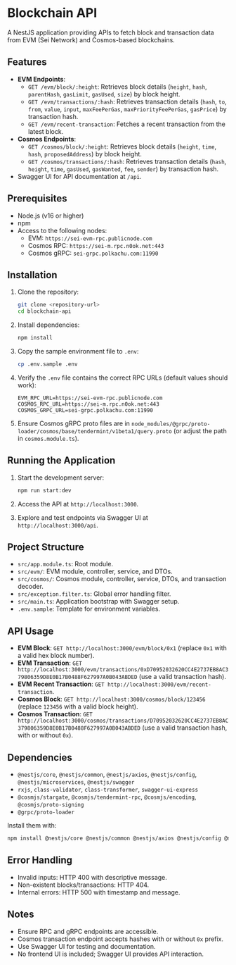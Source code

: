 # Blockchain API

A NestJS application providing APIs to fetch block and transaction data from EVM (Sei Network) and Cosmos-based blockchains.

## Features

- **EVM Endpoints**:
  - `GET /evm/block/:height`: Retrieves block details (`height`, `hash`, `parentHash`, `gasLimit`, `gasUsed`, `size`) by block height.
  - `GET /evm/transactions/:hash`: Retrieves transaction details (`hash`, `to`, `from`, `value`, `input`, `maxFeePerGas`, `maxPriorityFeePerGas`, `gasPrice`) by transaction hash.
  - `GET /evm/recent-transaction`: Fetches a recent transaction from the latest block.
- **Cosmos Endpoints**:
  - `GET /cosmos/block/:height`: Retrieves block details (`height`, `time`, `hash`, `proposedAddress`) by block height.
  - `GET /cosmos/transactions/:hash`: Retrieves transaction details (`hash`, `height`, `time`, `gasUsed`, `gasWanted`, `fee`, `sender`) by transaction hash.
- Swagger UI for API documentation at `/api`.

## Prerequisites

- Node.js (v16 or higher)
- npm
- Access to the following nodes:
  - EVM: `https://sei-evm-rpc.publicnode.com`
  - Cosmos RPC: `https://sei-m.rpc.n0ok.net:443`
  - Cosmos gRPC: `sei-grpc.polkachu.com:11990`

## Installation

1. Clone the repository:
   ```bash
   git clone <repository-url>
   cd blockchain-api
   ```

2. Install dependencies:
   ```bash
   npm install
   ```

3. Copy the sample environment file to `.env`:
   ```bash
   cp .env.sample .env
   ```

4. Verify the `.env` file contains the correct RPC URLs (default values should work):
   ```env
   EVM_RPC_URL=https://sei-evm-rpc.publicnode.com
   COSMOS_RPC_URL=https://sei-m.rpc.n0ok.net:443
   COSMOS_GRPC_URL=sei-grpc.polkachu.com:11990
   ```

5. Ensure Cosmos gRPC proto files are in `node_modules/@grpc/proto-loader/cosmos/base/tendermint/v1beta1/query.proto` (or adjust the path in `cosmos.module.ts`).

## Running the Application

1. Start the development server:
   ```bash
   npm run start:dev
   ```

2. Access the API at `http://localhost:3000`.

3. Explore and test endpoints via Swagger UI at `http://localhost:3000/api`.

## Project Structure

- `src/app.module.ts`: Root module.
- `src/evm/`: EVM module, controller, service, and DTOs.
- `src/cosmos/`: Cosmos module, controller, service, DTOs, and transaction decoder.
- `src/exception.filter.ts`: Global error handling filter.
- `src/main.ts`: Application bootstrap with Swagger setup.
- `.env.sample`: Template for environment variables.

## API Usage

- **EVM Block**: `GET http://localhost:3000/evm/block/0x1` (replace `0x1` with a valid hex block number).
- **EVM Transaction**: `GET http://localhost:3000/evm/transactions/0xD70952032620CC4E2737EB8AC379806359D8E0B17B0488F627997A0B043ABDED` (use a valid transaction hash).
- **EVM Recent Transaction**: `GET http://localhost:3000/evm/recent-transaction`.
- **Cosmos Block**: `GET http://localhost:3000/cosmos/block/123456` (replace `123456` with a valid block height).
- **Cosmos Transaction**: `GET http://localhost:3000/cosmos/transactions/D70952032620CC4E2737EB8AC379806359D8E0B17B0488F627997A0B043ABDED` (use a valid transaction hash, with or without `0x`).

## Dependencies

- `@nestjs/core`, `@nestjs/common`, `@nestjs/axios`, `@nestjs/config`, `@nestjs/microservices`, `@nestjs/swagger`
- `rxjs`, `class-validator`, `class-transformer`, `swagger-ui-express`
- `@cosmjs/stargate`, `@cosmjs/tendermint-rpc`, `@cosmjs/encoding`, `@cosmjs/proto-signing`
- `@grpc/proto-loader`

Install them with:
```bash
npm install @nestjs/core @nestjs/common @nestjs/axios @nestjs/config @nestjs/microservices @nestjs/swagger rxjs class-validator class-transformer swagger-ui-express @cosmjs/stargate @cosmjs/tendermint-rpc @cosmjs/encoding @cosmjs/proto-signing @grpc/proto-loader
```

## Error Handling

- Invalid inputs: HTTP 400 with descriptive message.
- Non-existent blocks/transactions: HTTP 404.
- Internal errors: HTTP 500 with timestamp and message.

## Notes

- Ensure RPC and gRPC endpoints are accessible.
- Cosmos transaction endpoint accepts hashes with or without `0x` prefix.
- Use Swagger UI for testing and documentation.
- No frontend UI is included; Swagger UI provides API interaction.